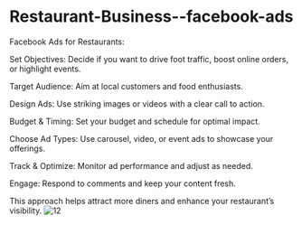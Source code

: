 # Restaurant-Business--facebook-ads

Facebook Ads for Restaurants:

Set Objectives: Decide if you want to drive foot traffic, boost online orders, or highlight events.

Target Audience: Aim at local customers and food enthusiasts.

Design Ads: Use striking images or videos with a clear call to action.

Budget & Timing: Set your budget and schedule for optimal impact.

Choose Ad Types: Use carousel, video, or event ads to showcase your offerings.

Track & Optimize: Monitor ad performance and adjust as needed.

Engage: Respond to comments and keep your content fresh.

This approach helps attract more diners and enhance your restaurant’s visibility.
![12](https://github.com/user-attachments/assets/71162293-4476-4af3-854a-a65b2b99939f)




